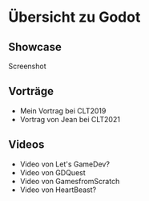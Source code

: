# Übersicht zu Godot

## Showcase

[](../assets/)

Screenshot

## Vorträge

- Mein Vortrag bei CLT2019
- Vortrag von Jean bei CLT2021

## Videos

- Video von Let's GameDev?
- Video von GDQuest
- Video von GamesfromScratch
- Video von HeartBeast?